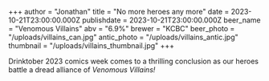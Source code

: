 +++
author = "Jonathan"
title = "No more heroes any more"
date = 2023-10-21T23:00:00.000Z
publishdate = 2023-10-21T23:00:00.000Z
beer_name = "Venomous Villains"
abv = "6.9%"
brewer = "KCBC"
beer_photo = "/uploads/villains_can.jpg"
antic_photo = "/uploads/villains_antic.jpg"
thumbnail = "/uploads/villains_thumbnail.jpg"
+++

Drinktober 2023 comics week comes to a thrilling conclusion as our heroes battle a dread alliance of *Venomous Villains!*
